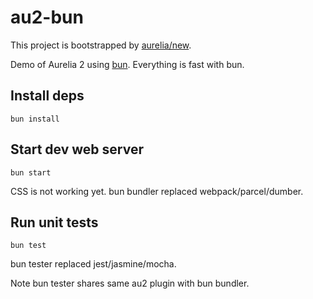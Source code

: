 # au2-bun

This project is bootstrapped by [aurelia/new](https://github.com/aurelia/new).

Demo of Aurelia 2 using [bun](https://bun.sh).
Everything is fast with bun.

## Install deps

    bun install

## Start dev web server

    bun start

CSS is not working yet.
bun bundler replaced webpack/parcel/dumber.

## Run unit tests

    bun test

bun tester replaced jest/jasmine/mocha.

Note bun tester shares same au2 plugin with bun bundler.
